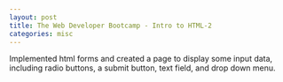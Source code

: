```yaml
---
layout: post
title: The Web Developer Bootcamp - Intro to HTML-2
categories: misc
---
```


Implemented html forms and created a page to display some input data, including radio buttons, a submit button, text field, and drop down menu.